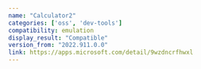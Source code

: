 ```yaml
---
name: "Calculator2"
categories: ['oss', 'dev-tools']
compatibility: emulation
display_result: "Compatible"
version_from: "2022.911.0.0"
link: https://apps.microsoft.com/detail/9wzdncrfhwxl
---
```

